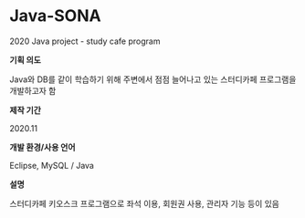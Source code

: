 # Java-SONA
2020 Java project - study cafe program

**기획 의도**

Java와 DB를 같이 학습하기 위해 주변에서 점점 늘어나고 있는 스터디카페 프로그램을 개발하고자 함

**제작 기간**

2020.11

**개발 환경/사용 언어**

Eclipse, MySQL / Java

**설명**

스터디카페 키오스크 프로그램으로 좌석 이용, 회원권 사용, 관리자 기능 등이 있음
